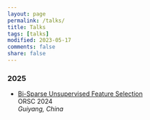 ```yaml
---
layout: page
permalink: /talks/
title: Talks
tags: [talks]
modified: 2023-05-17 
comments: false
share: false
---
```




### 2025

* <a href="../talks/2024-ORSC.pdf" class="textlink" target="_blank">Bi-Sparse Unsupervised Feature Selection</a><br>
ORSC 2024 <br>
<i>Guiyang, China</i><br>
